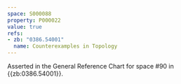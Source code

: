 ```yaml
---
space: S000088
property: P000022
value: true
refs:
- zb: "0386.54001"
  name: Counterexamples in Topology
---
```


Asserted in the General Reference Chart for space #90 in
{{zb:0386.54001}}.
